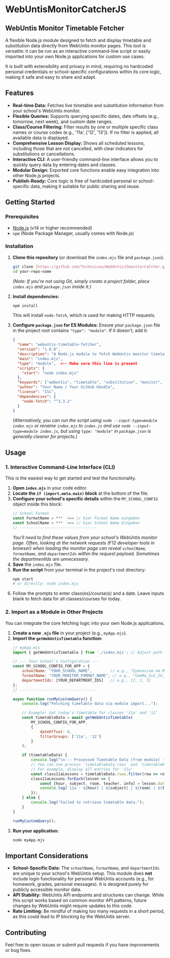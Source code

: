 # WebUntisMonitorCatcherJS
## WebUntis Monitor Timetable Fetcher

A flexible Node.js module designed to fetch and display timetable and substitution data directly from WebUntis monitor pages. This tool is versatile: it can be run as an interactive command-line script or easily imported into your own Node.js applications for custom use cases.

It is built with extensibility and privacy in mind, requiring no hardcoded personal credentials or school-specific configurations within its core logic, making it safe and easy to share and adapt.

## Features

-   **Real-time Data:** Fetches live timetable and substitution information from your school's WebUntis monitor.
-   **Flexible Queries:** Supports querying specific dates, date offsets (e.g., tomorrow, next week), and custom date ranges.
-   **Class/Course Filtering:** Filter results by one or multiple specific class names or course codes (e.g., '11a', ['12', '13']). If no filter is applied, all available data is displayed.
-   **Comprehensive Lesson Display:** Shows all scheduled lessons, including those that are not cancelled, with clear indicators for substitutions or cancellations.
-   **Interactive CLI:** A user-friendly command-line interface allows you to quickly query data by entering dates and classes.
-   **Modular Design:** Exported core functions enable easy integration into other Node.js projects.
-   **Publish-Ready:** Core logic is free of hardcoded personal or school-specific data, making it suitable for public sharing and reuse.

## Getting Started

### Prerequisites

-   [Node.js](https://nodejs.org/en/download/) (v14 or higher recommended)
-   `npm` (Node Package Manager, usually comes with Node.js)

### Installation

1.  **Clone this repository** (or download the `index.mjs` file and `package.json`).
    ```bash
    git clone [https://github.com/Technicusw/WebUntisJSmonitorCatcher.git](https://github.com/Technicusw/WebUntisJSmonitorCatcher.git)
    cd your-repo-name
    ```
    *(Note: If you're not using Git, simply create a project folder, place `index.mjs` and `package.json` inside it.)*

2.  **Install dependencies:**
    ```bash
    npm install
    ```
    This will install `node-fetch`, which is used for making HTTP requests.

3.  **Configure `package.json` for ES Modules:**
    Ensure your `package.json` file in the project root contains `"type": "module"`. If it doesn't, add it:
    ```json
    {
      "name": "webuntis-timetable-fetcher",
      "version": "1.0.0",
      "description": "A Node.js module to fetch WebUntis monitor timetable data.",
      "main": "index.mjs",
      "type": "module",  <-- Make sure this line is present
      "scripts": {
        "start": "node index.mjs"
      },
      "keywords": ["webuntis", "timetable", "substitution", "monitor", "nodejs", "api"],
      "author": "Your Name / Your GitHub Handle",
      "license": "ISC",
      "dependencies": {
        "node-fetch": "^3.3.2"
      }
    }
    ```
    *(Alternatively, you can run the script using `node --input-type=module index.mjs` or rename `index.mjs` to `index.js` and use `node --input-type=module index.js`, but using `type: "module"` in `package.json` is generally cleaner for projects.)*

## Usage

### 1. Interactive Command-Line Interface (CLI)

This is the easiest way to get started and test the functionality.

1.  **Open `index.mjs`** in your code editor.
2.  **Locate the `if (import.meta.main)` block** at the bottom of the file.
3.  **Configure your school's specific details** within the `MY_SCHOOL_CONFIG` object inside this block:
    ```javascript
    // School Format 
    const FormatName = ***  <== // hier Format Name eingeben
    const SchoolName = ***  <== // hier School Name Eingeben
    // ----------------------------------
    ```
    *You'll need to find these values from your school's WebUntis monitor page. Often, looking at the network requests (F12 developer tools in browser) when loading the monitor page can reveal `schoolName`, `formatName`, and `departmentIds` within the request payload. Sometimes the departmentIds are unnecessary.*
4.  **Save** the `index.mjs` file.
5.  **Run the script** from your terminal in the project's root directory:
    ```bash
    npm start
    # or directly: node index.mjs
    ```
6.  Follow the prompts to enter class(es)/course(s) and a date. Leave inputs blank to fetch data for all classes/courses for today.

### 2. Import as a Module in Other Projects

You can integrate the core fetching logic into your own Node.js applications.

1.  **Create a new `.mjs` file** in your project (e.g., `myApp.mjs`).
2.  **Import the `getWebUntisTimetable` function:**
    ```javascript
    // myApp.mjs
    import { getWebUntisTimetable } from './index.mjs'; // Adjust path if index.mjs is elsewhere

    // --- Your School's Configuration ---
    const MY_SCHOOL_CONFIG_FOR_APP = {
        schoolName: "YOUR_SCHOOL_NAME",        // e.g., "Gymnasium am Markt"
        formatName: "YOUR_MONITOR_FORMAT_NAME", // e.g., "GamMa_SuS_2d_Monitor"
        departmentIds: [YOUR_DEPARTMENT_IDS]   // e.g., [2, 1, 3]
    };
    // ----------------------------------

    async function runMyCustomQuery() {
        console.log("Fetching timetable data via module import...");

        // Example: Get today's timetable for classes '11a' and '12'
        const timetableData = await getWebUntisTimetable(
            MY_SCHOOL_CONFIG_FOR_APP,
            {
                dateOffset: 0,
                filterGroups: ['11a', '12']
            }
        );

        if (timetableData) {
            console.log("\n--- Processed Timetable Data (from module) ---");
            // You can now process `timetableData.rows` and `timetableData.absentElements`
            // For example, display all entries for '11a'
            const class11aLessons = timetableData.rows.filter(row => row.group === '11a');
            class11aLessons.forEach(lesson => {
                const [hour, subject, room, teacher, info] = lesson.data;
                console.log(`11a - ${hour} | ${subject} | ${room} | ${teacher} | ${info || ''}`);
            });
        } else {
            console.log("Failed to retrieve timetable data.");
        }
    }

    runMyCustomQuery();
    ```
3.  **Run your application:**
    ```bash
    node myApp.mjs
    ```

## Important Considerations

-   **School-Specific Data:** The `schoolName`, `formatName`, and `departmentIds` are unique to your school's WebUntis setup. This module does **not** include login functionality for personal WebUntis accounts (e.g., for homework, grades, personal messages). It is designed purely for publicly accessible monitor data.
-   **API Stability:** WebUntis API endpoints and structures can change. While this script works based on common monitor API patterns, future changes by WebUntis might require updates to this code.
-   **Rate Limiting:** Be mindful of making too many requests in a short period, as this could lead to IP blocking by the WebUntis server.

## Contributing

Feel free to open issues or submit pull requests if you have improvements or bug fixes.
